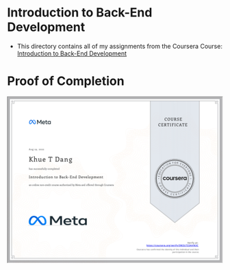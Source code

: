 # Introduction to Back-End Development

- This directory contains all of my assignments from the Coursera Course: [Introduction to Back-End Development](https://www.coursera.org/learn/introduction-to-back-end-development)

# Proof of Completion

<img src="./certificate.png" width=800>